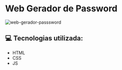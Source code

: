 # Web Gerador de Password

![web-gerador-passsword](https://github.com/eapldev/web-gerador-password/assets/157761844/e3dbb0a7-a11d-4b4d-89f8-97cdece9a097)

<div>
  <h2>💻 Tecnologias utilizada:</h2>
  <ul>
    <li>HTML</li>
    <li>CSS</li>
    <li>JS</li>
  </ul>
</div>

